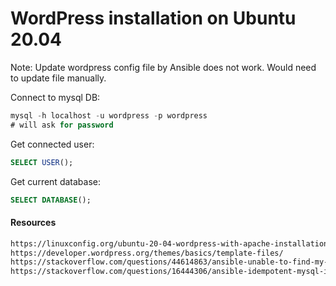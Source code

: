# WordPress installation on Ubuntu 20.04 

Note: Update wordpress config file by Ansible does not work. Would need to update file manually.

Connect to mysql DB:
```sql
mysql -h localhost -u wordpress -p wordpress
# will ask for password
```
Get connected user:
```sql
SELECT USER();
```
Get current database:
```sql
SELECT DATABASE();
```
#### Resources
```html
https://linuxconfig.org/ubuntu-20-04-wordpress-with-apache-installation
https://developer.wordpress.org/themes/basics/template-files/
https://stackoverflow.com/questions/44614863/ansible-unable-to-find-my-cnf-cant-connect-to-local-mysql-server
https://stackoverflow.com/questions/16444306/ansible-idempotent-mysql-installation-playbook
```
